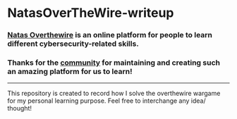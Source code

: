 # NatasOverTheWire-writeup

### [Natas Overthewire](https://overthewire.org/wargames/natas/) is an online platform for people to learn different cybersecurity-related skills. <br>
### Thanks for the [community](https://overthewire.org/information/staff.html) for maintaining and creating such an amazing platform for us to learn! <br>
------

This repository is created to record how I solve the overthewire wargame for my personal learning purpose. 
Feel free to interchange any idea/ thought!

